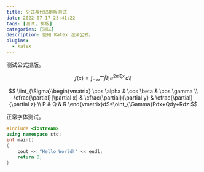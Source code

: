```yaml
---
title: 公式与代码排版测试
date: 2022-07-17 23:41:22
tags: [测试, 排版]
categories: [测试]
description: 使用 Katex 渲染公式。
plugins:
  - katex
---
```

测试公式排版。
<!-- more -->

$$
f(x)=\int_{-\infty}^\infty\widehat f\xi\,e^{2\pi i\xi x}\,d\xi
$$

$$
\iint_{\Sigma}\begin{vmatrix} \cos \alpha & \cos \beta & \cos \gamma \\ \cfrac{\partial}{\partial x} & \cfrac{\partial}{\partial y} & \cfrac{\partial}{\partial z} \\ P & Q & R \end{vmatrix}dS=\oint_{\Gamma}Pdx+Qdy+Rdz
$$ 

正常字体测试。

```cpp
#include <iostream>
using namespace std;
int main()
{
    cout << "Hello World!" << endl;
    return 0;
}
```